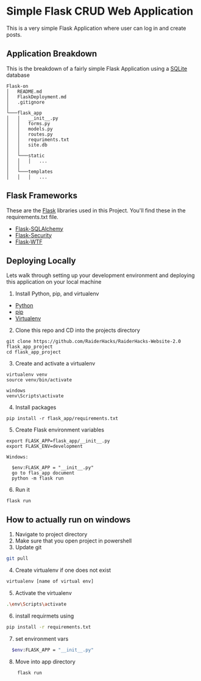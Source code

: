 # Simple Flask CRUD Web Application
This is a very simple Flask Application where user can log in and create posts.

## Application Breakdown
This is the breakdown of a fairly simple Flask Application using a [SQLite](https://www.sqlite.org/index.html) database
```
Flask-on
│   README.md
│   FlaskDeployment.md
│   .gitignore
│
└───flask_app
│   │   __init__.py
│   │   forms.py
│   │   models.py
│   │   routes.py
│   │   requriments.txt
│   │   site.db
│   │
│   └───static
│   │   │   ...
│   │
│   └───templates
│   │   │   ...

```

## Flask Frameworks
These are the [Flask](http://flask.pocoo.org/docs/1.0/) libraries used in this Project. You'll find these in the requirements.txt file.
- [Flask-SQLAlchemy](http://flask-sqlalchemy.pocoo.org/2.3/)
- [Flask-Security](https://pythonhosted.org/Flask-Security/)
- [Flask-WTF](https://flask-wtf.readthedocs.io/en/stable/)

## Deploying Locally
Lets walk through setting up your development environment and deploying this application on your local machine

1. Install Python, pip, and virtualenv
  - [Python](https://www.python.org/)
  - [pip](https://pip.pypa.io/en/stable/installing/)
  - [Virtualenv](https://virtualenv.pypa.io/en/latest/installation/)

2. Clone this repo and CD into the projects directory
```
git clone https://github.com/RaiderHacks/RaiderHacks-Website-2.0 flask_app_project
cd flask_app_project
```
3. Create and activate a virtualenv
```
virtualenv venv
source venv/bin/activate

windows
venv\Scripts\activate
```
4. Install packages
```
pip install -r flask_app/requirements.txt
```
5. Create Flask environment variables
```
export FLASK_APP=flask_app/__init__.py
export FLASK_ENV=development

Windows:

  $env:FLASK_APP = "__init__.py"
  go to flas_app document
  python -m flask run
```
6. Run it
```
flask run
```

## How to actually run on windows
1. Navigate to project directory
2. Make sure that you open project in powershell 
3. Update git
```bash
git pull
``` 
4. Create virtualenv if one does not exist
```bash
virtualenv [name of virtual env]
``` 
5. Activate the virtualenv
```bash
.\env\Scripts\activate
```
6. install requirmets using 
```bash
pip install -r requirements.txt
```
7. set environment vars
```bash
  $env:FLASK_APP = "__init__.py"
``` 

8. Move into app directory 
```bash
    flask run
```